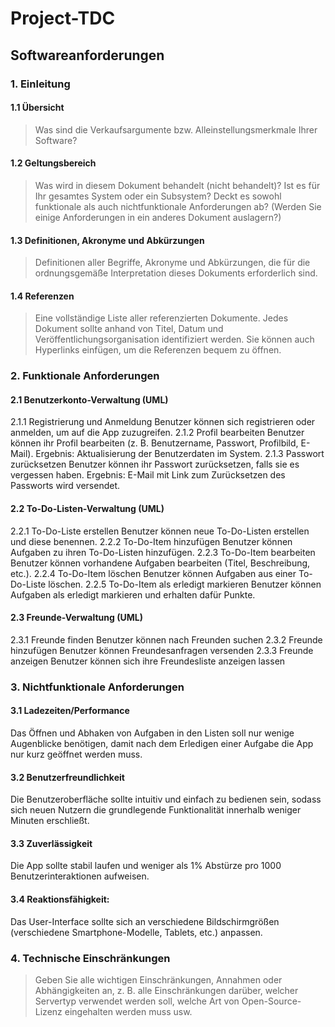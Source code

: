 # Project-TDC
## Softwareanforderungen

### 1. Einleitung

#### 1.1 Übersicht
> Was sind die Verkaufsargumente bzw. Alleinstellungsmerkmale Ihrer Software?

#### 1.2 Geltungsbereich
> Was wird in diesem Dokument behandelt (nicht behandelt)? Ist es für Ihr gesamtes System oder ein Subsystem? Deckt es sowohl funktionale als auch nichtfunktionale Anforderungen ab? (Werden Sie einige Anforderungen in ein anderes Dokument auslagern?)

#### 1.3 Definitionen, Akronyme und Abkürzungen
> Definitionen aller Begriffe, Akronyme und Abkürzungen, die für die ordnungsgemäße Interpretation dieses Dokuments erforderlich sind.

#### 1.4 Referenzen
> Eine vollständige Liste aller referenzierten Dokumente. Jedes Dokument sollte anhand von Titel, Datum und Veröffentlichungsorganisation identifiziert werden. Sie können auch Hyperlinks einfügen, um die Referenzen bequem zu öffnen.


### 2. Funktionale Anforderungen

#### 2.1 Benutzerkonto-Verwaltung (UML)

2.1.1 Registrierung und Anmeldung
Benutzer können sich registrieren oder anmelden, um auf die App zuzugreifen.
2.1.2 Profil bearbeiten
Benutzer können ihr Profil bearbeiten (z. B. Benutzername, Passwort, Profilbild, E-Mail).
Ergebnis: Aktualisierung der Benutzerdaten im System.
2.1.3 Passwort zurücksetzen
Benutzer können ihr Passwort zurücksetzen, falls sie es vergessen haben.
Ergebnis: E-Mail mit Link zum Zurücksetzen des Passworts wird versendet.

#### 2.2 To-Do-Listen-Verwaltung (UML)

2.2.1 To-Do-Liste erstellen
Benutzer können neue To-Do-Listen erstellen und diese benennen.
2.2.2 To-Do-Item hinzufügen
Benutzer können Aufgaben zu ihren To-Do-Listen hinzufügen.
2.2.3 To-Do-Item bearbeiten
Benutzer können vorhandene Aufgaben bearbeiten (Titel, Beschreibung, etc.).
2.2.4 To-Do-Item löschen
Benutzer können Aufgaben aus einer To-Do-Liste löschen.
2.2.5 To-Do-Item als erledigt markieren
Benutzer können Aufgaben als erledigt markieren und erhalten dafür Punkte.

#### 2.3 Freunde-Verwaltung (UML)

2.3.1 Freunde finden
Benutzer können nach Freunden suchen
2.3.2 Freunde hinzufügen
Benutzer können Freundesanfragen versenden
2.3.3 Freunde anzeigen
Benutzer können sich ihre Freundesliste anzeigen lassen


### 3. Nichtfunktionale Anforderungen

#### 3.1 Ladezeiten/Performance
Das Öffnen und Abhaken von Aufgaben in den Listen soll nur wenige Augenblicke benötigen, damit nach dem Erledigen einer Aufgabe die App nur kurz geöffnet werden muss.

#### 3.2 Benutzerfreundlichkeit
Die Benutzeroberfläche sollte intuitiv und einfach zu bedienen sein, sodass sich neuen Nutzern die grundlegende Funktionalität innerhalb weniger Minuten erschließt.

#### 3.3 Zuverlässigkeit
Die App sollte stabil laufen und weniger als 1% Abstürze pro 1000 Benutzerinteraktionen aufweisen.

#### 3.4 Reaktionsfähigkeit: 
Das User-Interface sollte sich an verschiedene Bildschirmgrößen (verschiedene Smartphone-Modelle, Tablets, etc.) anpassen.

### 4. Technische Einschränkungen
> Geben Sie alle wichtigen Einschränkungen, Annahmen oder Abhängigkeiten an, z. B. alle Einschränkungen darüber, welcher Servertyp verwendet werden soll, welche Art von Open-Source-Lizenz eingehalten werden muss usw.
